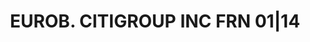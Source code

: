 ---
layout: asset
title: EUROB. CITIGROUP INC FRN 01|14                              
isin: US172967FL08
---